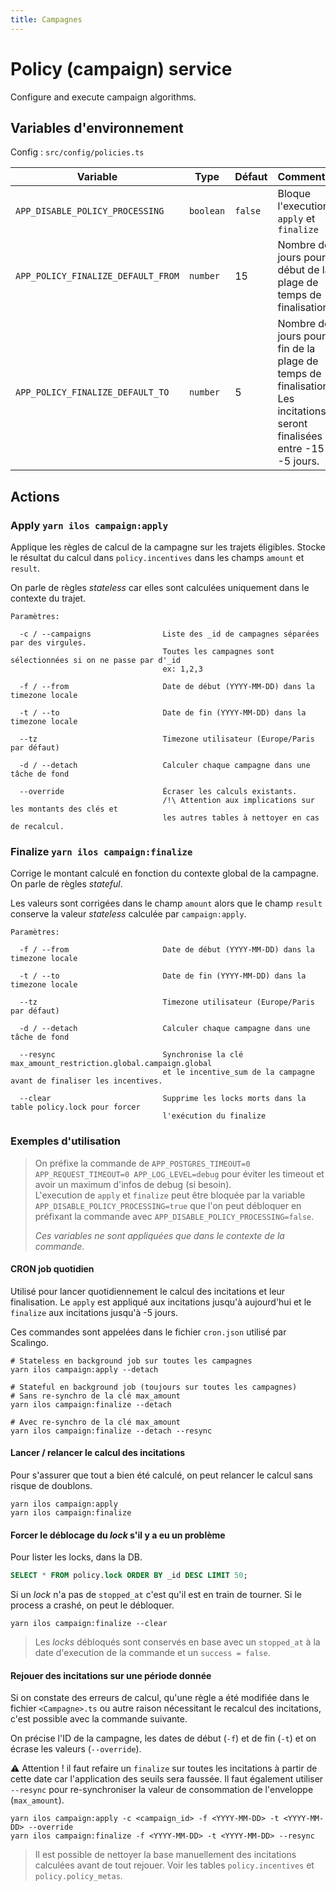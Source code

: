```yaml
---
title: Campagnes
---
```


# Policy (campaign) service

Configure and execute campaign algorithms.

## Variables d'environnement

Config : `src/config/policies.ts`

| Variable | Type | Défaut | Commentaire |
| --- | --- | --- | --- |
| `APP_DISABLE_POLICY_PROCESSING` | `boolean` | `false` | Bloque l'execution de `apply` et `finalize` |
| `APP_POLICY_FINALIZE_DEFAULT_FROM` | `number` | 15 | Nombre de jours pour le début de la plage de temps de finalisation. |
| `APP_POLICY_FINALIZE_DEFAULT_TO` | `number` | 5 | Nombre de jours pour la fin de la plage de temps de finalisation. Les incitations seront finalisées entre -15 et -5 jours. |

## Actions

### Apply `yarn ilos campaign:apply`

Applique les règles de calcul de la campagne sur les trajets éligibles. Stocke le résultat du calcul dans `policy.incentives` dans les champs `amount` et `result`.

On parle de règles _stateless_ car elles sont calculées uniquement dans le contexte du trajet.

```
Paramètres:

  -c / --campaigns                Liste des _id de campagnes séparées par des virgules.
                                  Toutes les campagnes sont sélectionnées si on ne passe par d'_id
                                  ex: 1,2,3

  -f / --from                     Date de début (YYYY-MM-DD) dans la timezone locale

  -t / --to                       Date de fin (YYYY-MM-DD) dans la timezone locale

  --tz                            Timezone utilisateur (Europe/Paris par défaut)

  -d / --detach                   Calculer chaque campagne dans une tâche de fond

  --override                      Écraser les calculs existants.
                                  /!\ Attention aux implications sur les montants des clés et
                                  les autres tables à nettoyer en cas de recalcul.
```

### Finalize `yarn ilos campaign:finalize`

Corrige le montant calculé en fonction du contexte global de la campagne. On parle de règles _stateful_.

Les valeurs sont corrigées dans le champ `amount` alors que le champ `result` conserve la valeur _stateless_ calculée par `campaign:apply`.

```
Paramètres:

  -f / --from                     Date de début (YYYY-MM-DD) dans la timezone locale

  -t / --to                       Date de fin (YYYY-MM-DD) dans la timezone locale

  --tz                            Timezone utilisateur (Europe/Paris par défaut)

  -d / --detach                   Calculer chaque campagne dans une tâche de fond

  --resync                        Synchronise la clé max_amount_restriction.global.campaign.global
                                  et le incentive_sum de la campagne avant de finaliser les incentives.

  --clear                         Supprime les locks morts dans la table policy.lock pour forcer
                                  l'exécution du finalize
```

### Exemples d'utilisation

> On préfixe la commande de `APP_POSTGRES_TIMEOUT=0 APP_REQUEST_TIMEOUT=0 APP_LOG_LEVEL=debug` pour éviter les timeout et avoir un maximum d'infos de debug (si besoin).  
> L'execution de `apply` et `finalize` peut être bloquée par la variable `APP_DISABLE_POLICY_PROCESSING=true` que l'on peut débloquer en préfixant la commande avec `APP_DISABLE_POLICY_PROCESSING=false`.
>
> _Ces variables ne sont appliquées que dans le contexte de la commande_.

#### CRON job quotidien

Utilisé pour lancer quotidiennement le calcul des incitations et leur finalisation. Le `apply` est appliqué aux incitations jusqu'à aujourd'hui et le `finalize` aux incitations jusqu'à -5 jours.

Ces commandes sont appelées dans le fichier `cron.json` utilisé par Scalingo.

```shell
# Stateless en background job sur toutes les campagnes
yarn ilos campaign:apply --detach

# Stateful en background job (toujours sur toutes les campagnes)
# Sans re-synchro de la clé max_amount
yarn ilos campaign:finalize --detach

# Avec re-synchro de la clé max_amount
yarn ilos campaign:finalize --detach --resync
```

#### Lancer / relancer le calcul des incitations

Pour s'assurer que tout a bien été calculé, on peut relancer le calcul sans risque de doublons.

```shell
yarn ilos campaign:apply
yarn ilos campaign:finalize
```

#### Forcer le déblocage du _lock_ s'il y a eu un problème

Pour lister les locks, dans la DB.

```sql
SELECT * FROM policy.lock ORDER BY _id DESC LIMIT 50;
```

Si un _lock_ n'a pas de `stopped_at` c'est qu'il est en train de tourner. Si le process a crashé, on peut le débloquer.

```shell
yarn ilos campaign:finalize --clear
```

> Les _locks_ débloqués sont conservés en base avec un `stopped_at` à la date d'execution de la commande et un `success = false`.

#### Rejouer des incitations sur une période donnée

Si on constate des erreurs de calcul, qu'une règle a été modifiée dans le fichier `<Campagne>.ts` ou autre raison nécessitant le recalcul des incitations, c'est possible avec la commande suivante.

On précise l'ID de la campagne, les dates de début (`-f`) et de fin (`-t`) et on écrase les valeurs (`--override`).

:warning: Attention ! il faut refaire un `finalize` sur toutes les incitations à partir de cette date car l'application des seuils sera faussée. Il faut également utiliser `--resync` pour re-synchroniser la valeur de consommation de l'enveloppe (`max_amount`).

```shell
yarn ilos campaign:apply -c <campaign_id> -f <YYYY-MM-DD> -t <YYYY-MM-DD> --override
yarn ilos campaign:finalize -f <YYYY-MM-DD> -t <YYYY-MM-DD> --resync
```

> Il est possible de nettoyer la base manuellement des incitations calculées avant de tout rejouer. Voir les tables `policy.incentives` et `policy.policy_metas`.
